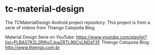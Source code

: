# tc-material-design
The TCMaterialDesign Android project repository. This project is from a serie of videos from Thiengo Calopsita Blog.


Material Design Serie on YouTube: https://www.youtube.com/playlist?list=PLBA57K2L2RIKq7_IpaZRTL96CyLNDzF2F
Thiengo Calopsita Blog: http://www.thiengo.com.br
 
